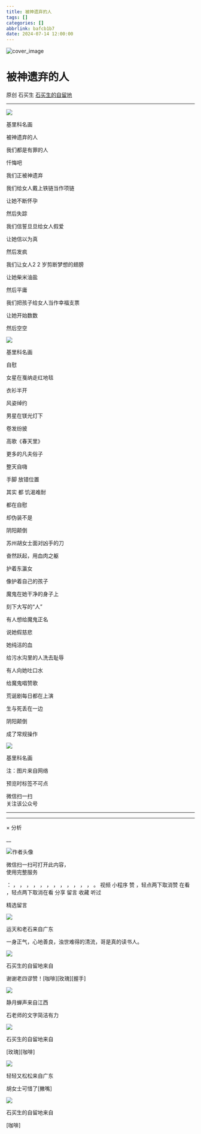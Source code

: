 ```yaml
---
title: 被神遗弃的人
tags: []
categories: []
abbrlink: bafcb1b7
date: 2024-07-14 12:00:00
---
```


![cover_image](20240714被神遗弃的人/img1.jpg)

#  被神遗弃的人

原创  石买生  [ 石买生的自留地 ](javascript:void\(0\);)

__ _ _ _ _

![](20240714被神遗弃的人/img2.jpg)

基里科名画

  

被神遗弃的人

我们都是有罪的人

忏悔吧

我们正被神遗弃

我们给女人戴上铁链当作项链

让她不断怀孕

然后失踪

我们信誓旦旦给女人假爱

让她信以为真

然后发疯

我们让女人2  2  岁剪断梦想的翅膀

让她柴米油盐

然后平庸

我们把孩子给女人当作幸福支票

让她开始数数

然后空空

![](20240714被神遗弃的人/img3.jpg)

基里科名画

自慰

女星在戛纳走红地毯

衣衫半开

风姿绰约

男星在镁光灯下

卷发纷披

高歌《春天里》

更多的凡夫俗子

整天自嗨

手脚  放错位置

其实  都  饥渴难耐

都在自慰

却伪装不是

  

阴阳颠倒

苏州胡女士面对凶手的刀

奋然跃起，用血肉之躯

护着东瀛女

像护着自己的孩子

魔鬼在她干净的身子上

刻下大写的“人”

有人想给魔鬼正名

说她假慈悲

她纯洁的血

给污水沟里的人洗去耻辱

有人向她吐口水

给魔鬼唱赞歌

荒诞剧每日都在上演

生与死丢在一边

阴阳颠倒

成了常规操作

  

![](20240714被神遗弃的人/img4.jpg)

基里科名画

  

注：图片来自网络

预览时标签不可点

微信扫一扫  
关注该公众号





****



****



×  分析

__

![作者头像](shared/img1.png)

微信扫一扫可打开此内容，  
使用完整服务

：  ，  ，  ，  ，  ，  ，  ，  ，  ，  ，  ，  ，  。  视频  小程序  赞  ，轻点两下取消赞  在看  ，轻点两下取消在看
分享  留言  收藏  听过

精选留言

![](shared/img99.jpg)

运天和老石来自广东

一身正气，心地善良，浊世难得的清流，哥是真的读书人。

![](shared/img4.jpg)

石买生的自留地来自

谢谢老四谬赞！[咖啡][玫瑰][握手]

![](shared/img22.jpg)

静月蝉声来自江西

石老师的文字简洁有力

![](shared/img4.jpg)

石买生的自留地来自

[玫瑰][咖啡]

![](shared/img82.jpg)

轻轻又松松来自广东

胡女士可惜了[撇嘴]

![](shared/img4.jpg)

石买生的自留地来自

[咖啡]

